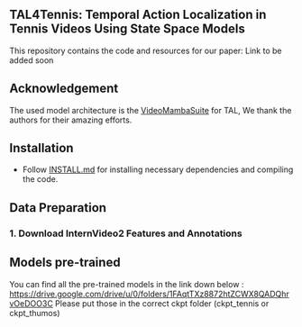 ## TAL4Tennis: Temporal Action Localization in Tennis Videos Using State Space Models

This repository contains the code and resources for our paper: Link to be added soon

## Acknowledgement
The used model architecture is the [VideoMambaSuite](https://github.com/OpenGVLab/video-mamba-suite) for TAL, We thank the authors for their amazing efforts.

## Installation
* Follow [INSTALL.md](./INSTALL.md) for installing necessary dependencies and compiling the code.
## Data Preparation
### 1. Download InternVideo2 Features and Annotations


## Models pre-trained
You can find all the pre-trained models in the link down below : 
https://drive.google.com/drive/u/0/folders/1FAqtTXz8872htZCWX8QADQhrvOeDOO3C
Please put those in the correct ckpt folder (ckpt_tennis or ckpt_thumos)


